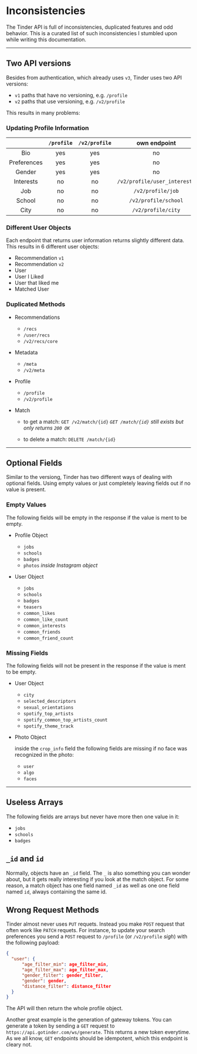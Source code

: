 # Inconsistencies

The Tinder API is full of inconsistencies, duplicated features and odd behavior. This is a curated list of such inconsistencies I stumbled upon while writing this documentation.

---

## Two API versions

Besides from authentication, which already uses `v3`, Tinder uses two API versions:

- `v1` paths that have no versioning, e.g. `/profile` 
- `v2` paths that use versioning, e.g. `/v2/profile`

This results in many problems: 

### Updating Profile Information


|             | `/profile` | `/v2/profile` |             own  endpoint      |
|:-----------:|:----------:|:---------------:|:----------------------------:|
|     Bio     |    yes     |     yes         |             no               |
| Preferences |    yes     |     yes         |             no               |
|    Gender   |    yes     |     yes         |             no               |
|  Interests  |    no      |     no          | `/v2/profile/user_interests` |
|     Job     |    no      |     no          |       `/v2/profile/job`      |
|    School   |    no      |     no          |     `/v2/profile/school`     |
|     City    |    no      |     no          |      `/v2/profile/city`      |


### Different User Objects

Each endpoint that returns user information returns slightly different data. This results in 6 different user objects: 

- Recommendation `v1`
- Recommendation `v2`
- User
- User I Liked
- User that liked me
- Matched User


### Duplicated Methods

- Recommendations
  - `/recs`
  - `/user/recs`
  - `/v2/recs/core`

- Metadata
  - `/meta`
  - `/v2/meta`

- Profile
  - `/profile`
  - `/v2/profile`

- Match
  - to get a match: `GET /v2/match/{id}` *`GET /match/{id}` still exists but only returns `200 OK`*

  - to delete a match: `DELETE /match/{id}` 

---

## Optional Fields

Similar to the versiong, Tinder has two different ways of dealing with optional fields. Using empty values or just completely leaving fields out if no value is present.

### Empty Values

The following fields will be empty in the response if the value is ment to be empty.

- Profile Object
  - `jobs`
  - `schools`
  - `badges`
  - `photos` *inside Instagram object*

- User Object
  - `jobs`
  - `schools`
  - `badges`
  - `teasers`
  - `common_likes`
  - `common_like_count`
  - `common_interests`
  - `common_friends`
  - `common_friend_count`

### Missing Fields

The following fields will not be present in the response if the value is ment to be empty.

- User Object
  - `city`
  - `selected_descriptors`
  - `sexual_orientations`
  - `spotify_top_artists`
  - `spotify_common_top_artists_count`
  - `spotify_theme_track`
  
- Photo Object 

  inside the `crop_info` field the following fields are missing if no face was recognized    in the photo:
    - `user`
    - `algo`
    - `faces`

---

## Useless Arrays

The following fields are arrays but never have more then one value in it:

- `jobs`
- `schools`
- `badges`

## `_id` and `id`

Normally, objects have an `_id` field. The `_` is also something you can wonder about, but it gets really interesting if you look at the match object. For some reason, a match object has one field named `_id` as well as one one field named `id`, always containing the same id.  

## Wrong Request Methods

Tinder almost never uses `PUT` requets. Instead you make `POST` request that often work like `PATCH` requets. For instance, to update your search preferences you send a `POST` request to `/profile` (or `/v2/profile` *sigh*) with the following payload:

```json
{
  "user": {
      "age_filter_min": age_filter_min,
      "age_filter_max": age_filter_max,
      "gender_filter": gender_filter,
      "gender": gender,
      "distance_filter": distance_filter
  }
}
```

The API will then return the whole profile object. 

Another great example is the generation of gateway tokens. You can generate a token by sending a `GET` request to `https://api.gotinder.com/ws/generate`. This returns a new token everytime. As we all know, `GET` endpoints should be idempotent, which this endpoint is cleary not.

